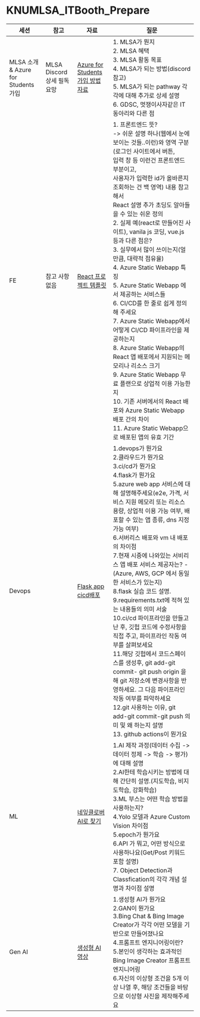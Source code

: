 # KNUMLSA_ITBooth_Prepare
| 세션 | 참고 | 자료 | 질문 |
|------|------|------|------|
| MLSA 소개 & Azure for Students 가입 | MLSA Discord 상세 필독 요망 | [Azure for Students 가입 방법 자료](https://github.com/KNU-MLSA/2023_10_Sessions/blob/main/1_AI%EB%A1%9C%EC%97%B0%EC%95%A0%ED%99%95%EB%A5%A0%EC%98%88%EC%B8%A1%ED%95%98%EA%B8%B0/Azure%20for%20Students%20%EA%B0%80%EC%9E%85%20%EB%B0%A9%EB%B2%95.pdf) | 1. MLSA가 뭔지<br>2. MLSA 혜택<br>3. MLSA 활동 목표<br>4. MLSA가 되는 방법(discord 참고)<br>5. MLSA가 되는 pathway 각각에 대해 추가로 상세 설명<br>6. GDSC, 멋쟁이사자같은 IT 동아리와 다른 점 |   |
| FE |참고 사항 없음|[React 프로젝트 템플릿](https://github.com/education/codespaces-project-template-js) | 1. 프론트엔드 뜻?<br>  -> 쉬운 설명 하나(웹에서 눈에 보이는 것들..이런)와 영역 구분(로그인 사이트에서 버튼,<br> 입력 창 등 이런건 프론트엔드 부분이고, <br> 사용자가 입력한 id가 올바른지 조회하는 건 백 영역) 내용 참고해서<br>  React 설명 추가 초딩도 알아들을 수 있는 쉬운 정의<br> 2. 실제 예(react로 만들어진 사이트), vanila js 코딩, vue.js 등과 다른 점은?<br> 3. 실무에서 많이 쓰이는지(얼만큼, 대략적 점유율) <br> 4. Azure Static Webapp 특징 <br> 5. Azure Static Webapp 에서 제공하는 서비스들<br> 6. CI/CD를 한 줄로 쉽게 정의해 주세요<br> 7. Azure Static Webapp에서 어떻게 CI/CD 파이프라인을 제공하는지<br> 8. Azure Static Webapp의 React 앱 배포에서 지원되는 메모리나 리소스 크기<br> 9. Azure Static Webapp 무료 플랜으로 상업적 이용 가능한지<br> 10. 기존 서버에서의 React 배포와 Azure Static Webapp 배포 간의 차이<br> 11. Azure Static Webapp으로 배포된 앱의 유효 기간 |   
| Devops | | [Flask app cicd배포](https://youtu.be/huNRWtL-GF8?si=PUolE77zLLdp8D5z) | 1.devops가 뭔가요<br>2.클라우드가 뭔가요<br>3.ci/cd가 뭔가요<br>4.flask가 뭔가요<br>5.azure web app 서비스에 대해 설명해주세요(e2e, 가격, 서비스 지원 메모리 또는 리소스 용량, 상업적 이용 가능 여부, 배포할 수 있는 앱 종류, dns 지정 가능 여부)<br>6.서버리스 배포와 vm 내 배포의 차이점<br>7.현재 시중에 나와있는 서비리스 앱 배포 서비스 제공자는? - (Azure, AWS, GCP 에서 동일한 서비스가 있는지)<br>8.flask 실습 코드 설명.<br>9.requirements.txt에 적혀 있는 내용들의 의미 서술<br>10.ci/cd 파이프라인을 만들고 난 후, 깃헙 코드에 수정사항을 직접 주고, 파이프라인 작동 여부를 살펴보세요<br>11.해당 깃헙에서 코드스페이스를 생성후, git add-git commit- git push origin 을 해 git 저장소에 변경사항을 반영하세요. 그 다음 파이프라인 작동 여부를 파악하세요<br>12.git 사용하는 이유, git add-git commit-git push 의미 및 왜 하는지 설명<br>13. github actions이 뭔가요
| ML | | [네잎클로버 AI로 찾기](https://youtu.be/BDaqYzBAZqI) | 1.AI 제작 과정(데이터 수집 -> 데이터 정제 -> 학습 -> 평가) 에 대해 설명<br>2.AI한테 학습시키는 방법에 대해 간단히 설명.(지도학습, 비지도학습, 강화학습)<br>3.ML 부스는 어떤 학습 방법을 사용하는지? <br>4.Yolo 모델과 Azure Custom Vision 차이점 <br>5.epoch가 뭔가요<br>6.API 가 뭐고, 어떤 방식으로 사용하나요(Get/Post 키워드 포함 설명) <br> 7. Object Detection과 Classfication의 각각 개념 설명과 차이점 설명|
| Gen AI | | [생성형 AI 영상]([https://youtu.be/pN2fq4fczxU](https://youtu.be/vlfgMWQHKfs?si=VOtj_ajI-BbvI0qr)) |1.생성형 AI가 뭔가요<br>2.GAN이 뭔가요<br>3.Bing Chat & Bing Image Creator가 각각 어떤 모델을 기반으로 만들어졌나요<br>4.프롬프트 엔지니어링이란?<br>5.본인이 생각하는 효과적인 Bing Image Creator 프롬프트 엔지니어링<br>6.자신의 이상형 조건을 5개 이상 나열 후, 해당 조건들을 바탕으로 이상형 사진을 제작해주세요 | 
